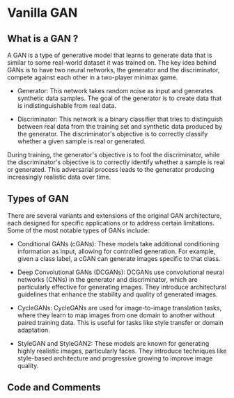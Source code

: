 # Vanilla GAN

## What is a GAN ?
A GAN is a type of generative model that learns to generate data that is similar to some real-world dataset it was trained on. The key idea behind GANs is to have two neural networks, the generator and the discriminator, compete against each other in a two-player minimax game.

- Generator: This network takes random noise as input and generates synthetic data samples. The goal of the generator is to create data that is indistinguishable from real data.

- Discriminator: This network is a binary classifier that tries to distinguish between real data from the training set and synthetic data produced by the generator. The discriminator's objective is to correctly classify whether a given sample is real or generated.
  
During training, the generator's objective is to fool the discriminator, while the discriminator's objective is to correctly identify whether a sample is real or generated. This adversarial process leads to the generator producing increasingly realistic data over time.

## Types of GAN

There are several variants and extensions of the original GAN architecture, each designed for specific applications or to address certain limitations. Some of the most notable types of GANs include:

- Conditional GANs (cGANs): These models take additional conditioning information as input, allowing for controlled generation. For example, given a class label, a cGAN can generate images specific to that class.

- Deep Convolutional GANs (DCGANs): DCGANs use convolutional neural networks (CNNs) in the generator and discriminator, which are particularly effective for generating images. They introduce architectural guidelines that enhance the stability and quality of generated images.

- CycleGANs: CycleGANs are used for image-to-image translation tasks, where they learn to map images from one domain to another without paired training data. This is useful for tasks like style transfer or domain adaptation.

- StyleGAN and StyleGAN2: These models are known for generating highly realistic images, particularly faces. They introduce techniques like style-based architecture and progressive growing to improve image quality.

## Code and Comments